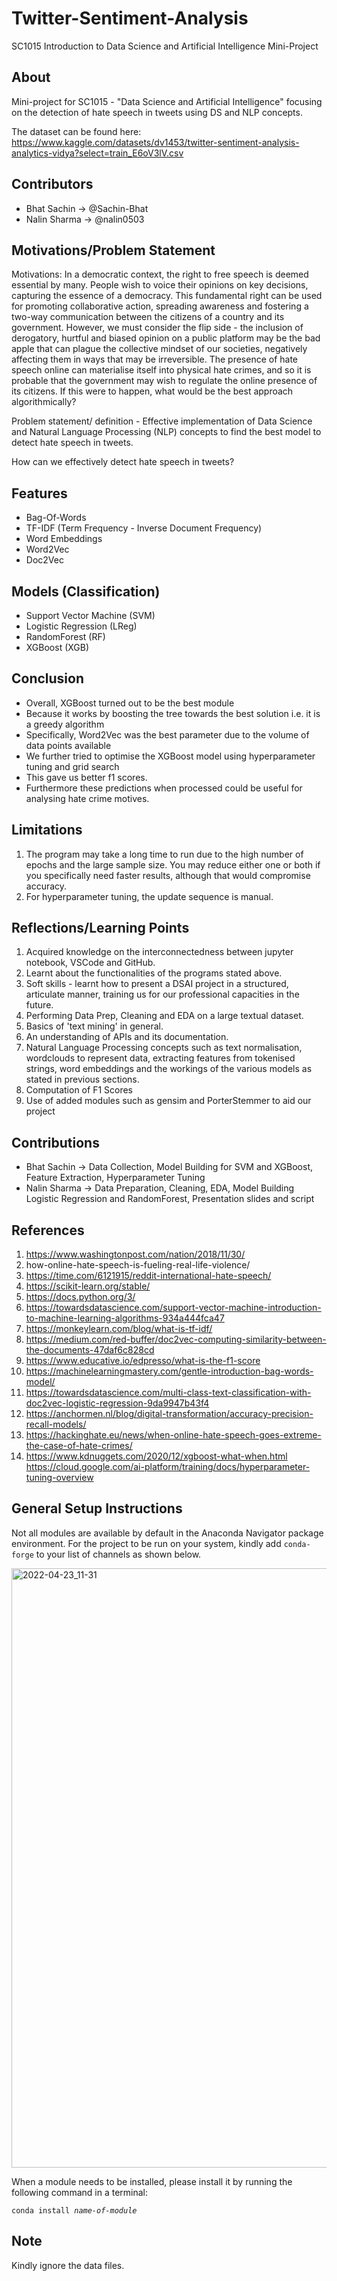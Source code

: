 # Twitter-Sentiment-Analysis
SC1015 Introduction to Data Science and Artificial Intelligence Mini-Project

## About

Mini-project for SC1015 - "Data Science and Artificial Intelligence"  focusing on the detection of hate speech in tweets using DS and NLP concepts. 

The dataset can be found here:
https://www.kaggle.com/datasets/dv1453/twitter-sentiment-analysis-analytics-vidya?select=train_E6oV3lV.csv

## Contributors
* Bhat Sachin   &#8594; @Sachin-Bhat
* Nalin Sharma  &#8594; @nalin0503

## Motivations/Problem Statement

Motivations: In a democratic context, the right to free speech is deemed essential by many. People wish to voice their opinions on key decisions, capturing the essence of a democracy. This fundamental right can be used for promoting collaborative action, spreading awareness and fostering a two-way communication between the citizens of a country and its government. However, we must consider the flip side - the inclusion of derogatory, hurtful and biased opinion on a public platform may be the bad apple that can plague the collective mindset of our societies, negatively affecting them in ways that may be irreversible. The presence of hate speech online can materialise itself into physical hate crimes, and so it is probable that the government may wish to regulate the online presence of its citizens. If this were to happen, what would be the best approach algorithmically? 

Problem statement/ definition - Effective implementation of Data Science and Natural Language Processing (NLP) concepts to find the best model to detect hate speech in tweets. 

How can we effectively detect hate speech in tweets?

## Features
- Bag-Of-Words
- TF-IDF (Term Frequency - Inverse Document Frequency)
- Word Embeddings
- Word2Vec
- Doc2Vec

## Models (Classification)
- Support Vector Machine (SVM)
- Logistic Regression (LReg)
- RandomForest (RF)
- XGBoost (XGB)

## Conclusion
- Overall, XGBoost turned out to be the best module
- Because it works by boosting the tree towards the best solution i.e. it is a greedy algorithm
- Specifically, Word2Vec was the best parameter due to the volume of data points available
- We further tried to optimise the XGBoost model using hyperparameter tuning and grid search
- This gave us better f1 scores.
- Furthermore these predictions when processed could be useful for analysing hate crime motives.

## Limitations
1. The program may take a long time to run due to the high number of epochs and the large sample size. You may reduce either one or both if you specifically need faster results, although that would compromise accuracy. 
2. For hyperparameter tuning, the update sequence is manual. 
  


## Reflections/Learning Points
1. Acquired knowledge on the interconnectedness between jupyter notebook, VSCode and GitHub.
2. Learnt about the functionalities of the programs stated above. 
3. Soft skills - learnt how to present a DSAI project in a structured, articulate manner, training us for our professional capacities in the future. 
4. Performing Data Prep, Cleaning and EDA on a large textual dataset.
5. Basics of 'text mining' in general.   
6. An understanding of APIs and its documentation.
7. Natural Language Processing concepts such as text normalisation, wordclouds to represent data, extracting features from tokenised strings, word embeddings and the workings of the various models as stated in previous sections. 
8. Computation of F1 Scores 
9. Use of added modules such as gensim and PorterStemmer to aid our project

## Contributions
* Bhat Sachin   &#8594; Data Collection, Model Building for SVM and XGBoost, Feature Extraction, Hyperparameter Tuning
* Nalin Sharma  &#8594; Data Preparation, Cleaning, EDA, Model Building Logistic Regression and RandomForest, Presentation slides and script

## References 
1. https://www.washingtonpost.com/nation/2018/11/30/ 
2. how-online-hate-speech-is-fueling-real-life-violence/
3. https://time.com/6121915/reddit-international-hate-speech/
4. https://scikit-learn.org/stable/
5. https://docs.python.org/3/
6. https://towardsdatascience.com/support-vector-machine-introduction-to-machine-learning-algorithms-934a444fca47
7. https://monkeylearn.com/blog/what-is-tf-idf/
8. https://medium.com/red-buffer/doc2vec-computing-similarity-between-the-documents-47daf6c828cd
9. https://www.educative.io/edpresso/what-is-the-f1-score
10. https://machinelearningmastery.com/gentle-introduction-bag-words-model/
11. https://towardsdatascience.com/multi-class-text-classification-with-doc2vec-logistic-regression-9da9947b43f4
12. https://anchormen.nl/blog/digital-transformation/accuracy-precision-recall-models/
13. https://hackinghate.eu/news/when-online-hate-speech-goes-extreme-the-case-of-hate-crimes/
14. https://www.kdnuggets.com/2020/12/xgboost-what-when.html
https://cloud.google.com/ai-platform/training/docs/hyperparameter-tuning-overview



## General Setup Instructions
Not all modules are available by default in the Anaconda Navigator package environment. For the project to be run on your system, kindly add `conda-forge` to your list of channels as shown below.

<img width="959" alt="2022-04-23_11-31" src="https://user-images.githubusercontent.com/25080916/164883067-c2373b53-b771-43a2-8d9d-da5678368c5c.png">

When a module needs to be installed, please install it by running the following command in a terminal: 

<code>conda install *name-of-module*</code>


## Note
Kindly ignore the data files.
